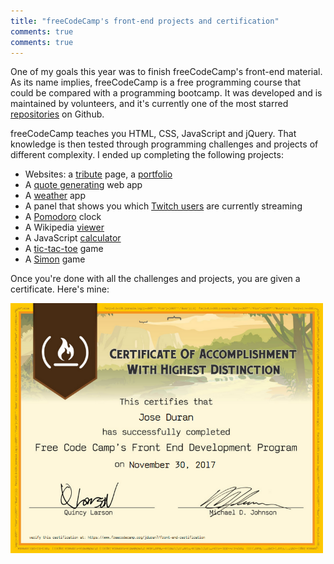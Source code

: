 ```yaml
---
title: "freeCodeCamp's front-end projects and certification"
comments: true
comments: true
---
```


One of my goals this year was to finish freeCodeCamp's front-end material. As its name implies, freeCodeCamp is a free programming course that could be compared with a programming bootcamp. It was developed and is maintained by volunteers, and it's currently one of the most starred [repositories](https://github.com/freeCodeCamp/freeCodeCamp) on Github.

freeCodeCamp teaches you HTML, CSS, JavaScript and jQuery. That knowledge is then tested through programming challenges and projects of different complexity. I ended up completing the following projects:

* Websites: a [tribute](https://codepen.io/jduran/pen/yaWOrx) page, a [portfolio](https://codepen.io/jduran/pen/dpEORG)
* A [quote generating](https://codepen.io/jduran/pen/eBvWpZ) web app
* A [weather](https://codepen.io/jduran/pen/bYQLbZ) app
* A panel that shows you which [Twitch users](https://codepen.io/jduran/pen/jGOmNV) are currently streaming
* A [Pomodoro](https://codepen.io/jduran/pen/qPPdPr) clock
* A Wikipedia [viewer](https://codepen.io/jduran/pen/QMYwxR)
* A JavaScript [calculator](https://codepen.io/jduran/full/WdZMVg/)
* A [tic-tac-toe](https://codepen.io/jduran/pen/yPRvdP) game
* A [Simon](https://codepen.io/jduran/pen/Yrbvvg) game

Once you're done with all the challenges and projects, you are given a certificate. Here's mine:

<div class="img-centered">
	<img src="/assets/fcc_certificate.png" alt="Drawing" style="width: 500px; text-align: center;"/>
</div>
